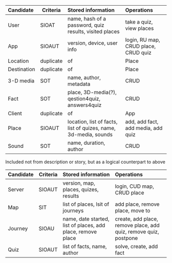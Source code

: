 | Candidate   | Criteria  | Stored information                                              | Operations                                                       |
|:------------|-----------|:----------------------------------------------------------------|:-----------------------------------------------------------------|
| User        | SIOAT     | name, hash of a password, quiz results, visited places          | take a quiz, view places                                         |
| App         | SIOAUT    | version, device, user info                                      | login, RU map, CRUD place, CRUD quiz                             |
| Location    | duplicate | of                                                              | Place                                                            |
| Destination | duplicate | of                                                              | Place                                                            |
| 3-D media   | SOT       | name, author, metadata                                          | CRUD                                                             |
| Fact        | SOT       | place, 3D-media(?), qestion4quiz, answers4quiz                  | CRUD                                                             |
| Client      | duplicate | of                                                              | App                                                              |
| Place       | SIOAUT    | location, list of facts, list of quizes, name, 3d-media, sounds | add, add fact, add media, add quiz                               |
| Sound       | SOT       | name, duration, author                                          | CRUD                                                             |

Included not from description or story, but as a logical counterpart to above

| Candidate   | Criteria  | Stored information                                          | Operations                                                       |
|:------------|-----------|:------------------------------------------------------------|:-----------------------------------------------------------------|
| Server      | SIOAUT    | version, map, places, quizes, results                       | login, CUD map, CRUD place                                       |
| Map         | SIT       | list of places, lsit of journeys                            | add place, remove place, move to                                 |
| Journey     | SIOAU     | name, date started, list of places, add place, remove place | create, add place, remove place, add quiz, remove quiz, postpone |
| Quiz        | SIOAUT    | list of facts, name, author                                 | solve, create, add fact                                          |

